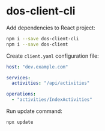 # dos-client-cli

Add dependencies to React project:

```sh
npm i --save dos-client-cli
npm i --save dos-client
```

Create `client.yaml` configuration file:

```yaml
host: "dev.example.com"

services:
  activities: "/api/activities"

operations:
  - "activities/IndexActivities"
```

Run update command:

```
npx update
```
